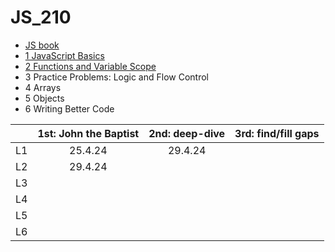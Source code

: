 # JS_210

- [JS book](https://github.com/SandyRodger/launch_school_books/blob/main/javascript.md)
- [1 JavaScript Basics](https://github.com/SandyRodger/JS_210/blob/main/L1_Javascript_basics.md)
- [2 Functions and Variable Scope](https://github.com/SandyRodger/JS_210/blob/main/L2_functions_and_variable_scope.md)
- 3	Practice Problems: Logic and Flow Control
- 4	Arrays
- 5	Objects
- 6	Writing Better Code

|  | 1st: John the Baptist | 2nd: deep-dive | 3rd: find/fill gaps |
| :--- | :---: | :---: | :---: | 
| L1 | 25.4.24 | 29.4.24 |
| L2 | 29.4.24 |
| L3 | 
| L4 |
| L5 |
| L6 |
